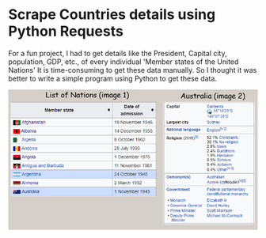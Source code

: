 # Scrape Countries details using Python Requests
For a fun project, I had to get details like the President, Capital city, population, GDP, etc., of every individual 'Member states of the United Nations' It is time-consuming to get these data manually. So I thought it was better to write a simple program using Python to get these data.

<p align="center">
  <img src="https://github.com/vkuberan/images/blob/main/imgs/all-in.png?raw=true" alt="Wikipedia Countries data"/>
</p>
